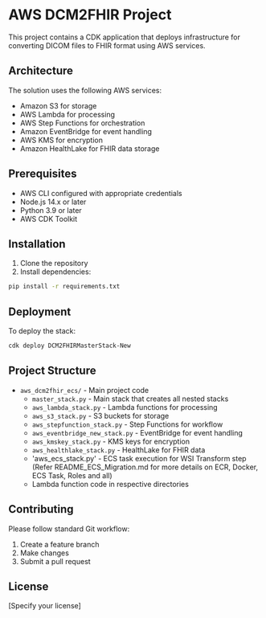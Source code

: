# AWS DCM2FHIR Project

This project contains a CDK application that deploys infrastructure for converting DICOM files to FHIR format using AWS services.

## Architecture

The solution uses the following AWS services:
- Amazon S3 for storage
- AWS Lambda for processing
- AWS Step Functions for orchestration
- Amazon EventBridge for event handling
- AWS KMS for encryption
- Amazon HealthLake for FHIR data storage

## Prerequisites

- AWS CLI configured with appropriate credentials
- Node.js 14.x or later
- Python 3.9 or later
- AWS CDK Toolkit

## Installation

1. Clone the repository
2. Install dependencies:

```bash
pip install -r requirements.txt
```

## Deployment

To deploy the stack:

```bash
cdk deploy DCM2FHIRMasterStack-New
```

## Project Structure

- `aws_dcm2fhir_ecs/` - Main project code
  - `master_stack.py` - Main stack that creates all nested stacks
  - `aws_lambda_stack.py` - Lambda functions for processing
  - `aws_s3_stack.py` - S3 buckets for storage
  - `aws_stepfunction_stack.py` - Step Functions for workflow
  - `aws_eventbridge_new_stack.py` - EventBridge for event handling
  - `aws_kmskey_stack.py` - KMS keys for encryption
  - `aws_healthlake_stack.py` - HealthLake for FHIR data
  - 'aws_ecs_stack.py' - ECS task execution for WSI Transform step (Refer README_ECS_Migration.md for more details on ECR, Docker, ECS Task, Roles and all)
  - Lambda function code in respective directories

## Contributing

Please follow standard Git workflow:
1. Create a feature branch
2. Make changes
3. Submit a pull request

## License

[Specify your license]
